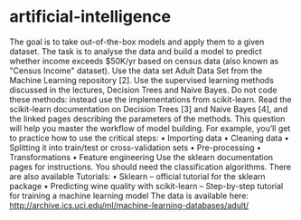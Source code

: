 # artificial-intelligence
The goal is to take out-of-the-box models and apply them to a given dataset. The task is to analyse the data and build a model to predict whether income exceeds $50K/yr based on census data (also known as "Census Income" dataset).
Use the data set Adult Data Set from the Machine Learning repository [2].
Use the supervised learning methods discussed in the lectures, Decision Trees and Naive Bayes.
Do not code these methods: instead use the implementations from scikit-learn. Read the scikit-learn documentation on Decision Trees [3] and Naive Bayes [4], and the linked pages describing the parameters of the methods.
This question will help you master the workflow of model building. For example, you’ll get to practice how to use the critical steps:
• Importing data
• Cleaning data
• Splitting it into train/test or cross-validation sets
• Pre-processing
• Transformations
• Feature engineering
Use the sklearn documentation pages for instructions. You should need the classification algorithms.
There are also available Tutorials:
• Sklearn – official tutorial for the sklearn package
• Predicting wine quality with scikit-learn – Step-by-step tutorial for training a
machine learning model
The data is available here: http://archive.ics.uci.edu/ml/machine-learning-databases/adult/
